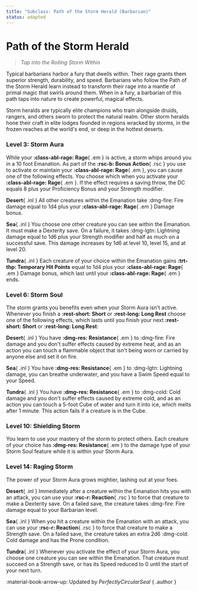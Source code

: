 ```yaml
---
title: "Subclass: Path of the Storm Herald (Barbarian)"
status: adapted
---
```


<p style="display:none">
Tap into the Roiling Storm Within
</p>

# Path of the Storm Herald

> *Tap into the Roiling Storm Within*

Typical barbarians harbor a fury that dwells within. Their rage grants them superior strength, durability, and speed. Barbarians who follow the Path of the Storm Herald learn instead to transform their rage into a mantle of primal magic that swirls around them. When in a fury, a barbarian of this path taps into nature to create powerful, magical effects.

Storm heralds are typically elite champions who train alongside druids, rangers, and others sworn to protect the natural realm. Other storm heralds hone their craft in elite lodges founded in regions wracked by storms, in the frozen reaches at the world's end, or deep in the hottest deserts.

### Level 3: Storm Aura

While your **:class-abl-rage: Rage**{ .em } is active, a storm whips around you in a 10 foot Emanation. As part of the **:rsc-b: Bonus Action**{ .rsc } you use to activate or maintain your **:class-abl-rage: Rage**{ .em }, you can cause one of the following effects. You choose which when you activate your **:class-abl-rage: Rage**{ .em }. If the effect requires a saving throw, the DC equals 8 plus your Proficiency Bonus and your Strength modifier.

**Desert**{ .inl } All other creatures within the Emanation take :dmg-fire: Fire damage equal to 1d4 plus your **:class-abl-rage: Rage**{ .em } Damage bonus.

**Sea**{ .inl } You choose one other creature you can see within the Emanation. It must make a Dexterity save. On a failure, it takes :dmg-lgtn: Lightning damage equal to 1d6 plus your Strength modifier and half as much on a successful save. This damage increases by 1d6 at level 10, level 15, and at level 20.

**Tundra**{ .inl } Each creature of your choice within the Emanation gains **:trt-thp: Temporary Hit Points** equal to 1d4 plus your **:class-abl-rage: Rage**{ .em } Damage bonus, which last until your **:class-abl-rage: Rage**{ .em } ends.

### Level 6: Storm Soul

The storm grants you benefits even when your Storm Aura isn't active. Whenever you finish a **:rest-short: Short** or **:rest-long: Long Rest** choose one of the following effects, which lasts until you finish your next **:rest-short: Short** or **:rest-long: Long Rest**:

**Desert**{ .inl } You have **:dmg-res: Resistance**{ .em } to :dmg-fire: Fire damage and you don't suffer effects caused by extreme heat, and as an action you can touch a flammable object that isn't being worn or carried by anyone else and set it on fire.

**Sea**{ .inl } You have **:dmg-res: Resistance**{ .em } to :dmg-lgtn: Lightning damage, you can breathe underwater, and you have a Swim Speed equal to your Speed.

**Tundra**{ .inl } You have **:dmg-res: Resistance**{ .em } to :dmg-cold: Cold damage and you don't suffer effects caused by extreme cold, and as an action you can touch a 5-foot Cube of water and turn it into ice, which melts after 1 minute. This action fails if a creature is in the Cube.

### Level 10: Shielding Storm

You learn to use your mastery of the storm to protect others. Each creature of your choice has **:dmg-res: Resistance**{ .em } to the damage type of your Storm Soul feature while it is within your Storm Aura.

### Level 14: Raging Storm

The power of your Storm Aura grows mightier, lashing out at your foes.

**Desert**{ .inl } Immediately after a creature within the Emanation hits you with an attack, you can use your **:rsc-r: Reaction**{ .rsc } to force that creature to make a Dexterity save. On a failed save, the creature takes :dmg-fire: Fire damage equal to your Barbarian level.

**Sea**{ .inl } When you hit a creature within the Emanation with an attack, you can use your **:rsc-r: Reaction**{ .rsc } to force that creature to make a Strength save. On a failed save, the creature takes an extra 2d6 :dmg-cold: Cold damage and has the Prone condition.

**Tundra**{ .inl } Whenever you activate the effect of your Storm Aura, you choose one creature you can see within the Emanation. That creature must succeed on a Strength save, or has its Speed reduced to 0 until the start of your next turn.

:material-book-arrow-up: Updated by *PerfectlyCircularSeal* 
{ .author }